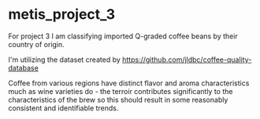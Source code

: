 # metis_project_3

For project 3 I am classifying imported Q-graded coffee beans by their country of origin. 

I'm utilizing the dataset created by https://github.com/jldbc/coffee-quality-database

Coffee from various regions have distinct flavor and aroma characteristics much as wine varieties do - the terroir contributes significantly to the characteristics of the brew so this should result in some reasonably consistent and identifiable trends.
